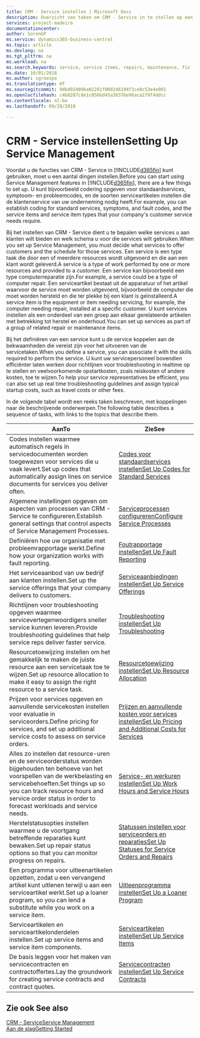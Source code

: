 ```yaml
---
title: CRM - Service instellen | Microsoft Docs
description: Overzicht van taken om CRM - Service in te stellen op een manier die past bij de manier waarop uw organisaties hun services beheren.
services: project-madeira
documentationcenter: 
author: SorenGP
ms.service: dynamics365-business-central
ms.topic: article
ms.devlang: na
ms.tgt_pltfrm: na
ms.workload: na
ms.search.keywords: service, service items, repairs, maintenance, fix
ms.date: 10/01/2018
ms.author: sgroespe
ms.translationtype: HT
ms.sourcegitcommit: 9dbd92409ba02281f008246194f3ce0c53e4e001
ms.openlocfilehash: c4b8287c8e1c056bd45a30376e96aca1f8f4ddcc
ms.contentlocale: nl-be
ms.lasthandoff: 09/28/2018

---
```


# <a name="setting-up-service-management"></a><span data-ttu-id="72a32-103">CRM - Service instellen</span><span class="sxs-lookup"><span data-stu-id="72a32-103">Setting Up Service Management</span></span>
<span data-ttu-id="72a32-104">Voordat u de functies van CRM - Service in [!INCLUDE[d365fin](includes/d365fin_md.md)] kunt gebruiken, moet u een aantal dingen instellen.</span><span class="sxs-lookup"><span data-stu-id="72a32-104">Before you can start using Service Management features in [!INCLUDE[d365fin](includes/d365fin_md.md)], there are a few things to set up.</span></span> <span data-ttu-id="72a32-105">U kunt bijvoorbeeld codering opgeven voor standaardservices, symptoom- en probleemcodes, en de soorten serviceartikelen instellen die de klantenservice van uw onderneming nodig heeft.</span><span class="sxs-lookup"><span data-stu-id="72a32-105">For example, you can establish coding for standard services, symptoms, and fault codes, and the service items and service item types that your company's customer service needs require.</span></span>  

<span data-ttu-id="72a32-106">Bij het instellen van CRM - Service dient u te bepalen welke services u aan klanten wilt bieden en welk schema u voor die services wilt gebruiken.</span><span class="sxs-lookup"><span data-stu-id="72a32-106">When you set up Service Management, you must decide what services to offer customers and the schedule for those services.</span></span> <span data-ttu-id="72a32-107">Een service is een type taak die door een of meerdere resources wordt uitgevoerd en die aan een klant wordt geleverd.</span><span class="sxs-lookup"><span data-stu-id="72a32-107">A service is a type of work performed by one or more resources and provided to a customer.</span></span> <span data-ttu-id="72a32-108">Een service kan bijvoorbeeld een type computerreparatie zijn.</span><span class="sxs-lookup"><span data-stu-id="72a32-108">For example, a service could be a type of computer repair.</span></span> <span data-ttu-id="72a32-109">Een serviceartikel bestaat uit de apparatuur of het artikel waarvoor de service moet worden uitgevoerd, bijvoorbeeld de computer die moet worden hersteld en die ter plekke bij een klant is geïnstalleerd.</span><span class="sxs-lookup"><span data-stu-id="72a32-109">A service item is the equipment or item needing servicing, for example, the computer needing repair, installed at a specific customer.</span></span> <span data-ttu-id="72a32-110">U kunt services instellen als een onderdeel van een groep aan elkaar gerelateerde artikelen met betrekking tot herstel en onderhoud.</span><span class="sxs-lookup"><span data-stu-id="72a32-110">You can set up services as part of a group of related repair or maintenance items.</span></span>  
  
<span data-ttu-id="72a32-111">Bij het definiëren van een service kunt u de service koppelen aan de bekwaamheden die vereist zijn voor het uitvoeren van de servicetaken.</span><span class="sxs-lookup"><span data-stu-id="72a32-111">When you define a service, you can associate it with the skills required to perform the service.</span></span> <span data-ttu-id="72a32-112">U kunt uw servicepersoneel bovendien efficiënter laten werken door richtlijnen voor troubleshooting in realtime op te stellen en veelvoorkomende opstartkosten, zoals reiskosten of andere kosten, toe te wijzen.</span><span class="sxs-lookup"><span data-stu-id="72a32-112">To help your service representatives be efficient, you can also set up real time troubleshooting guidelines and assign typical startup costs, such as travel costs or other fees.</span></span>  

<span data-ttu-id="72a32-113">In de volgende tabel wordt een reeks taken beschreven, met koppelingen naar de beschrijvende onderwerpen.</span><span class="sxs-lookup"><span data-stu-id="72a32-113">The following table describes a sequence of tasks, with links to the topics that describe them.</span></span>  
  
| <span data-ttu-id="72a32-114">Aan</span><span class="sxs-lookup"><span data-stu-id="72a32-114">To</span></span> | <span data-ttu-id="72a32-115">Zie</span><span class="sxs-lookup"><span data-stu-id="72a32-115">See</span></span> |
| --- | --- |
| <span data-ttu-id="72a32-116">Codes instellen waarmee automatisch regels in servicedocumenten worden toegewezen voor services die u vaak levert.</span><span class="sxs-lookup"><span data-stu-id="72a32-116">Set up codes that automatically assign lines on service documents for services you deliver often.</span></span> |[<span data-ttu-id="72a32-117">Codes voor standaardservices instellen</span><span class="sxs-lookup"><span data-stu-id="72a32-117">Set Up Codes for Standard Services</span></span>](service-how-setup-service-coding.md)|
| <span data-ttu-id="72a32-118">Algemene instellingen opgeven om aspecten van processen van CRM - Service te configureren.</span><span class="sxs-lookup"><span data-stu-id="72a32-118">Establish general settings that control aspects of Service Management Processes.</span></span>|[<span data-ttu-id="72a32-119">Serviceprocessen configureren</span><span class="sxs-lookup"><span data-stu-id="72a32-119">Configure Service Processes</span></span>](service-setup-service-processes.md)|
| <span data-ttu-id="72a32-120">Definiëren hoe uw organisatie met probleemrapportage werkt.</span><span class="sxs-lookup"><span data-stu-id="72a32-120">Define how your organization works with fault reporting.</span></span> |[<span data-ttu-id="72a32-121">Foutrapportage instellen</span><span class="sxs-lookup"><span data-stu-id="72a32-121">Set Up Fault Reporting</span></span>](service-how-setup-fault-reporting.md) |
| <span data-ttu-id="72a32-122">Het serviceaanbod van uw bedrijf aan klanten instellen.</span><span class="sxs-lookup"><span data-stu-id="72a32-122">Set up the service offerings that your company delivers to customers.</span></span>|[<span data-ttu-id="72a32-123">Serviceaanbiedingen instellen</span><span class="sxs-lookup"><span data-stu-id="72a32-123">Set Up Service Offerings</span></span>](service-how-setup-service-offerings.md)|
| <span data-ttu-id="72a32-124">Richtlijnen voor troubleshooting opgeven waarmee servicevertegenwoordigers sneller service kunnen leveren.</span><span class="sxs-lookup"><span data-stu-id="72a32-124">Provide troubleshooting guidelines that help service reps deliver faster service.</span></span> |[<span data-ttu-id="72a32-125">Troubleshooting instellen</span><span class="sxs-lookup"><span data-stu-id="72a32-125">Set Up Troubleshooting</span></span>](service-how-setup-troubleshooting.md) |
| <span data-ttu-id="72a32-126">Resourcetoewijzing instellen om het gemakkelijk te maken de juiste resource aan een servicetaak toe te wijzen.</span><span class="sxs-lookup"><span data-stu-id="72a32-126">Set up resource allocation to make it easy to assign the right resource to a service task.</span></span> |[<span data-ttu-id="72a32-127">Resourcetoewijzing instellen</span><span class="sxs-lookup"><span data-stu-id="72a32-127">Set Up Resource Allocation</span></span>](service-how-setup-resource-allocation.md) |
| <span data-ttu-id="72a32-128">Prijzen voor services opgeven en aanvullende servicekosten instellen voor evaluatie in serviceorders.</span><span class="sxs-lookup"><span data-stu-id="72a32-128">Define pricing for services, and set up additional service costs to assess on service orders.</span></span> |[<span data-ttu-id="72a32-129">Prijzen en aanvullende kosten voor services instellen</span><span class="sxs-lookup"><span data-stu-id="72a32-129">Set Up Pricing and Additional Costs for Services</span></span>](service-how-setup-service-costs-pricing.md)|
| <span data-ttu-id="72a32-130">Alles zo instellen dat resource-uren en de serviceorderstatus worden bijgehouden ten behoeve van het voorspellen van de werkbelasting en servicebehoeften.</span><span class="sxs-lookup"><span data-stu-id="72a32-130">Set things up so you can track resource hours and service order status in order to forecast workloads and service needs.</span></span>|[<span data-ttu-id="72a32-131">Service- en werkuren instellen</span><span class="sxs-lookup"><span data-stu-id="72a32-131">Set Up Work Hours and Service Hours</span></span>](service-how-setup-work-service-hours.md)|
| <span data-ttu-id="72a32-132">Herstelstatusopties instellen waarmee u de voortgang betreffende reparaties kunt bewaken.</span><span class="sxs-lookup"><span data-stu-id="72a32-132">Set up repair status options so that you can monitor progress on repairs.</span></span> | [<span data-ttu-id="72a32-133">Statussen instellen voor serviceorders en reparaties</span><span class="sxs-lookup"><span data-stu-id="72a32-133">Set Up Statuses for Service Orders and Repairs</span></span>](service-order-repair-status.md)|
| <span data-ttu-id="72a32-134">Een programma voor uitleenartikelen opzetten, zodat u een vervangend artikel kunt uitlenen terwijl u aan een serviceartikel werkt.</span><span class="sxs-lookup"><span data-stu-id="72a32-134">Set up a loaner program, so you can lend a substitute while you work on a service item.</span></span> |[<span data-ttu-id="72a32-135">Uitleenprogramma instellen</span><span class="sxs-lookup"><span data-stu-id="72a32-135">Set Up a Loaner Program</span></span>](service-how-setup-loaner-program.md) |
| <span data-ttu-id="72a32-136">Serviceartikelen en serviceartikelonderdelen instellen.</span><span class="sxs-lookup"><span data-stu-id="72a32-136">Set up service items and service item components.</span></span> |[<span data-ttu-id="72a32-137">Serviceartikelen instellen</span><span class="sxs-lookup"><span data-stu-id="72a32-137">Set Up Service Items</span></span>](service-how-setup-service-items.md) |
| <span data-ttu-id="72a32-138">De basis leggen voor het maken van servicecontracten en contractoffertes.</span><span class="sxs-lookup"><span data-stu-id="72a32-138">Lay the groundwork for creating service contracts and contract quotes.</span></span> |[<span data-ttu-id="72a32-139">Servicecontracten instellen</span><span class="sxs-lookup"><span data-stu-id="72a32-139">Set Up Service Contracts</span></span>](service-how-setup-service-contracts.md) |

## <a name="see-also"></a><span data-ttu-id="72a32-140">Zie ook </span><span class="sxs-lookup"><span data-stu-id="72a32-140">See also</span></span>
[<span data-ttu-id="72a32-141">CRM - Service</span><span class="sxs-lookup"><span data-stu-id="72a32-141">Service Management</span></span>](service-service.md)  
[<span data-ttu-id="72a32-142">Aan de slag</span><span class="sxs-lookup"><span data-stu-id="72a32-142">Getting Started</span></span>](product-get-started.md)  

